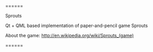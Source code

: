 ======

Sprouts

Qt + QML based implementation of paper-and-pencil game Sprouts

About the game:
http://en.wikipedia.org/wiki/Sprouts_(game)

======

